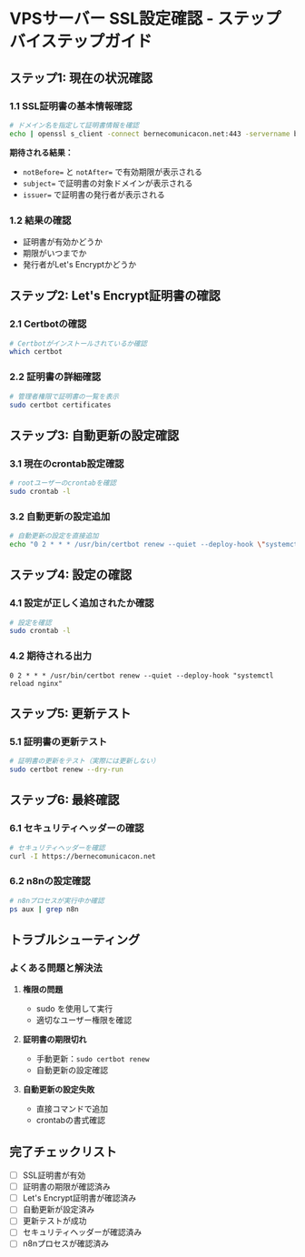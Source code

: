 # VPSサーバー SSL設定確認 - ステップバイステップガイド

## ステップ1: 現在の状況確認

### 1.1 SSL証明書の基本情報確認
```bash
# ドメイン名を指定して証明書情報を確認
echo | openssl s_client -connect bernecomunicacon.net:443 -servername bernecomunicacon.net 2>/dev/null | openssl x509 -noout -dates -subject -issuer
```

**期待される結果：**
- `notBefore=` と `notAfter=` で有効期限が表示される
- `subject=` で証明書の対象ドメインが表示される
- `issuer=` で証明書の発行者が表示される

### 1.2 結果の確認
- 証明書が有効かどうか
- 期限がいつまでか
- 発行者がLet's Encryptかどうか

## ステップ2: Let's Encrypt証明書の確認

### 2.1 Certbotの確認
```bash
# Certbotがインストールされているか確認
which certbot
```

### 2.2 証明書の詳細確認
```bash
# 管理者権限で証明書の一覧を表示
sudo certbot certificates
```

## ステップ3: 自動更新の設定確認

### 3.1 現在のcrontab設定確認
```bash
# rootユーザーのcrontabを確認
sudo crontab -l
```

### 3.2 自動更新の設定追加
```bash
# 自動更新の設定を直接追加
echo "0 2 * * * /usr/bin/certbot renew --quiet --deploy-hook \"systemctl reload nginx\"" | sudo crontab -
```

## ステップ4: 設定の確認

### 4.1 設定が正しく追加されたか確認
```bash
# 設定を確認
sudo crontab -l
```

### 4.2 期待される出力
```
0 2 * * * /usr/bin/certbot renew --quiet --deploy-hook "systemctl reload nginx"
```

## ステップ5: 更新テスト

### 5.1 証明書の更新テスト
```bash
# 証明書の更新をテスト（実際には更新しない）
sudo certbot renew --dry-run
```

## ステップ6: 最終確認

### 6.1 セキュリティヘッダーの確認
```bash
# セキュリティヘッダーを確認
curl -I https://bernecomunicacon.net
```

### 6.2 n8nの設定確認
```bash
# n8nプロセスが実行中か確認
ps aux | grep n8n
```

## トラブルシューティング

### よくある問題と解決法
1. **権限の問題**
   - sudo を使用して実行
   - 適切なユーザー権限を確認

2. **証明書の期限切れ**
   - 手動更新：`sudo certbot renew`
   - 自動更新の設定確認

3. **自動更新の設定失敗**
   - 直接コマンドで追加
   - crontabの書式確認

## 完了チェックリスト

- [ ] SSL証明書が有効
- [ ] 証明書の期限が確認済み
- [ ] Let's Encrypt証明書が確認済み
- [ ] 自動更新が設定済み
- [ ] 更新テストが成功
- [ ] セキュリティヘッダーが確認済み
- [ ] n8nプロセスが確認済み 